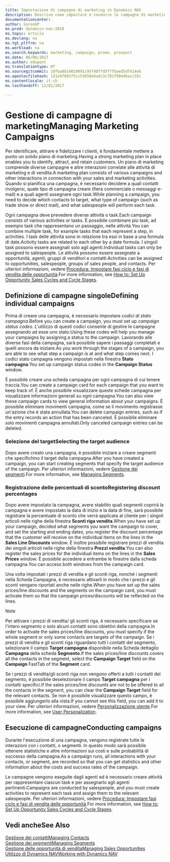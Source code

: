 ```yaml
---
title: Impostazione di campagne di marketing in Dynamics NAV
description: Descrive come impostare e condurre le campagne di marketing in Dynamics NAV per identificare e coinvolgere prospect e fidelizzare i clienti.
documentationcenter: 
author: SorenGP
ms.prod: dynamics-nav-2018
ms.topic: article
ms.devlang: na
ms.tgt_pltfrm: na
ms.workload: na
ms.search.keywords: marketing, campaign, promo, prospect
ms.date: 06/06/2017
ms.author: edupont
ms.translationtype: HT
ms.sourcegitcommit: 1dfba8b14019991c95f40ffd5f7fbaed5df414eb
ms.openlocfilehash: 131e97691f5cc53656e6adc3c781f9844bacc35c
ms.contentlocale: it-ch
ms.lasthandoff: 12/01/2017

---
```

# <a name="managing-marketing-campaigns"></a><span data-ttu-id="2abf9-103">Gestione di campagne di marketing</span><span class="sxs-lookup"><span data-stu-id="2abf9-103">Managing Marketing Campaigns</span></span>
<span data-ttu-id="2abf9-104">Per identificare, attirare e fidelizzare i clienti, è fondamentale mettere a punto un solido piano di marketing.</span><span class="sxs-lookup"><span data-stu-id="2abf9-104">Having a strong marketing plan in place enables you to identify, attract, and retain customers.</span></span> <span data-ttu-id="2abf9-105">Un piano di marketing comprende diverse campagne e altre interazioni correlate alle attività di marketing e di vendita.</span><span class="sxs-lookup"><span data-stu-id="2abf9-105">A marketing plan consists of various campaigns and other interactions in connection with your sales and marketing activities.</span></span> <span data-ttu-id="2abf9-106">Quando si pianifica una campagna, è necessario decidere a quali contatti rivolgersi, quale tipo di campagna creare (fiera commerciale o messaggi e-mail) e a quali agenti assegnare ogni task.</span><span class="sxs-lookup"><span data-stu-id="2abf9-106">While planning a campaign, you need to decide which contacts to target, what type of campaign (such as trade show or direct mail), and what salespeople will perform each task.</span></span>

<span data-ttu-id="2abf9-107">Ogni campagna deve prevedere diverse attività o task.</span><span class="sxs-lookup"><span data-stu-id="2abf9-107">Each campaign consists of various activities or tasks.</span></span> <span data-ttu-id="2abf9-108">È possibile combinare più task, ad esempio task che rappresentano un passaggio, nelle attività.</span><span class="sxs-lookup"><span data-stu-id="2abf9-108">You can combine multiple task, for example tasks that each represent a step, in activities.</span></span> <span data-ttu-id="2abf9-109">I task delle attività sono in relazione tra essi in base a una formula di date.</span><span class="sxs-lookup"><span data-stu-id="2abf9-109">Activity tasks are related to each other by a date formula.</span></span> <span data-ttu-id="2abf9-110">I singoli task possono essere assegnati solo agli agenti.</span><span class="sxs-lookup"><span data-stu-id="2abf9-110">Individual tasks can only be assigned to salespeople.</span></span> <span data-ttu-id="2abf9-111">Le attività possono essere assegnate a opportunità, agenti, gruppi di venditori e contatti.</span><span class="sxs-lookup"><span data-stu-id="2abf9-111">Activities can be assigned to opportunities, salespeople, groups of sales people, and contacts.</span></span> <span data-ttu-id="2abf9-112">Per ulteriori informazioni, vedere [Procedura: Impostare fasi ciclo e fasi di vendita delle opportunità](marketing-how-setup-opportunity-sales-cycles-stages.md).</span><span class="sxs-lookup"><span data-stu-id="2abf9-112">For more information, see [How to: Set Up Opportunity Sales Cycles and Cycle Stages](marketing-how-setup-opportunity-sales-cycles-stages.md).</span></span>

## <a name="defining-individual-campaigns"></a><span data-ttu-id="2abf9-113">Definizione di campagne singole</span><span class="sxs-lookup"><span data-stu-id="2abf9-113">Defining individual campaigns</span></span>
<span data-ttu-id="2abf9-114">Prima di creare una campagna, è necessario impostare *codici di stato campagna*.</span><span class="sxs-lookup"><span data-stu-id="2abf9-114">Before you can create a campaign, you must set up *campaign status codes*.</span></span> <span data-ttu-id="2abf9-115">L'utilizzo di questi codici consente di gestire le campagne assegnando ad esse uno stato.</span><span class="sxs-lookup"><span data-stu-id="2abf9-115">Using these codes will help you manage your campaigns by assigning a status to the campaign.</span></span> <span data-ttu-id="2abf9-116">Lavorando alle diverse fasi della campagna, sarà possibile sapere i passaggi completati e quelli ancora da iniziare.</span><span class="sxs-lookup"><span data-stu-id="2abf9-116">As you work through the stages of a campaign, you are able to see what step a campaign is at and what step comes next.</span></span> <span data-ttu-id="2abf9-117">I codici stato campagna vengono impostati nella finestra **Stato campagna**.</span><span class="sxs-lookup"><span data-stu-id="2abf9-117">You set up campaign status codes in the **Campaign Status** window.</span></span>

<span data-ttu-id="2abf9-118">È possibile creare una scheda campagna per ogni campagna di cui tenere traccia.</span><span class="sxs-lookup"><span data-stu-id="2abf9-118">You can create a campaign card for each campaign that you want to keep track of.</span></span> <span data-ttu-id="2abf9-119">È anche possibile visualizzare queste schede campagna per visualizzare informazioni generali su ogni campagna.</span><span class="sxs-lookup"><span data-stu-id="2abf9-119">You can also view these campaign cards to view general information about your campaigns.</span></span>
<span data-ttu-id="2abf9-120">È possibile eliminare movimenti campagna, come se il movimento registrasse un'azione che è stata annullata.</span><span class="sxs-lookup"><span data-stu-id="2abf9-120">You can delete campaign entries, such as if the entry records an action that has been canceled.</span></span> <span data-ttu-id="2abf9-121">È possibile eliminare solo movimenti campagna annullati.</span><span class="sxs-lookup"><span data-stu-id="2abf9-121">Only canceled campaign entries can be deleted.</span></span>

### <a name="selecting-the-target-audience"></a><span data-ttu-id="2abf9-122">Selezione del target</span><span class="sxs-lookup"><span data-stu-id="2abf9-122">Selecting the target audience</span></span>
<span data-ttu-id="2abf9-123">Dopo avere creato una campagna, è possibile iniziare a creare segmenti che specifichino il target della campagna.</span><span class="sxs-lookup"><span data-stu-id="2abf9-123">After you have created a campaign, you can start creating segments that specify the target audience of the campaign.</span></span> <span data-ttu-id="2abf9-124">Per ulteriori informazioni, vedere [Gestione dei segmenti](marketing-segments.md).</span><span class="sxs-lookup"><span data-stu-id="2abf9-124">For more information, see [Managing Segments](marketing-segments.md).</span></span>

### <a name="registering-discount-percentages"></a><span data-ttu-id="2abf9-125">Registrazione delle percentuali di sconto</span><span class="sxs-lookup"><span data-stu-id="2abf9-125">Registering discount percentages</span></span>
<span data-ttu-id="2abf9-126">Dopo avere impostato la campagna, avere stabilito quali segmenti coprirà la campagna e avere impostato la data di inizio e la data di fine, sarà possibile registrare la percentuale di sconto che verrà applicata al cliente per i singoli articoli nelle righe della finestra **Sconti riga vendita**.</span><span class="sxs-lookup"><span data-stu-id="2abf9-126">When you have set up your campaign, decided what segments you want the campaign to cover, and set the starting and ending dates, you register the discount percentage that the customer will receive on the individual items on the lines in the **Sales Line Discounts** window.</span></span> <span data-ttu-id="2abf9-127">È inoltre possibile registrare prezzi di vendita dei singoli articoli nelle righe della finestra **Prezzi vendita**.</span><span class="sxs-lookup"><span data-stu-id="2abf9-127">You can also register the sales prices for the individual items on the lines in the **Sales Prices** window.</span></span> <span data-ttu-id="2abf9-128">È possibile accedere a entrambe le finestre dalla scheda campagna.</span><span class="sxs-lookup"><span data-stu-id="2abf9-128">You can access both windows from the campaign card.</span></span>

 <span data-ttu-id="2abf9-129">Una volta impostati i prezzi di vendita e gli sconti riga, nonché i segmenti nella Scheda Campagna, è necessario attivarli in modo che i prezzi e gli sconti vengano riportati anche nelle righe.</span><span class="sxs-lookup"><span data-stu-id="2abf9-129">When you have set up the sales prices/line discounts and the segments on the campaign card, you must activate them so that the campaign prices/discounts will be reflected on the lines.</span></span>

> [!NOTE]  
>   <span data-ttu-id="2abf9-130">Per attivare i prezzi di vendita/ gli sconti riga, è necessario specificare se l'intero segmento o solo alcuni contatti sono obiettivi della campagna.</span><span class="sxs-lookup"><span data-stu-id="2abf9-130">In order to activate the sales prices/line discounts, you must specify if the whole segment or only some contacts are targets of the campaign.</span></span> <span data-ttu-id="2abf9-131">Se i prezzi di vendita e gli sconti riga riguardano tutti i contatti del segmento, selezionare il campo **Target campagna** disponibile nella Scheda dettaglio **Campagna** della scheda **Segmento**.</span><span class="sxs-lookup"><span data-stu-id="2abf9-131">If the sales prices/line discounts covers all the contacts in the segment, select the **Campaign Target** field on the **Campaign** FastTab of the **Segment** card.</span></span>

<span data-ttu-id="2abf9-132">Se i prezzi di vendita/gli sconti riga non vengono offerti a tutti i contatti del segmento, è possibile deselezionare il campo **Target campagna** per i contatti specifici.</span><span class="sxs-lookup"><span data-stu-id="2abf9-132">If the sales prices/line discounts are not to be offered to all the contacts in the segment, you can clear the **Campaign Target** field for the relevant contacts.</span></span> <span data-ttu-id="2abf9-133">Se non è possibile visualizzare questo campo, è possibile aggiungerlo alla vista.</span><span class="sxs-lookup"><span data-stu-id="2abf9-133">If you cannot see this field, you can add it to your view.</span></span> <span data-ttu-id="2abf9-134">Per ulteriori informazioni, vedere [Personalizzazione utente](ui-user-personalization.md).</span><span class="sxs-lookup"><span data-stu-id="2abf9-134">For more information, see [User Personalization](ui-user-personalization.md).</span></span>

## <a name="conducting-campaigns"></a><span data-ttu-id="2abf9-135">Esecuzione di campagne</span><span class="sxs-lookup"><span data-stu-id="2abf9-135">Conducting campaigns</span></span>
<span data-ttu-id="2abf9-136">Durante l'esecuzione di una campagna, vengono registrate tutte le interazioni con i contatti, o segmenti. In questo modo sarà possibile ottenere statistiche e altre informazioni sui costi e sulle probabilità di successo della campagna.</span><span class="sxs-lookup"><span data-stu-id="2abf9-136">As a campaign runs, all interactions with your contacts, or segment, are recorded so that you can get statistics and other information about the costs and success rates of the campaign.</span></span>

<span data-ttu-id="2abf9-137">Le campagne vengono eseguite dagli agenti ed è necessario creare attività per rappresentare ciascun task e per assegnarlo agli agenti pertinenti.</span><span class="sxs-lookup"><span data-stu-id="2abf9-137">Campaigns are conducted by salespeople, and you must create activities to represent each task and assign them to the relevant salespeople.</span></span> <span data-ttu-id="2abf9-138">Per ulteriori informazioni, vedere [Procedura: Impostare fasi ciclo e fasi di vendita delle opportunità](marketing-how-setup-opportunity-sales-cycles-stages.md).</span><span class="sxs-lookup"><span data-stu-id="2abf9-138">For more information, see [How to: Set Up Opportunity Sales Cycles and Cycle Stages](marketing-how-setup-opportunity-sales-cycles-stages.md).</span></span>

## <a name="see-also"></a><span data-ttu-id="2abf9-139">Vedi anche</span><span class="sxs-lookup"><span data-stu-id="2abf9-139">See Also</span></span>
[<span data-ttu-id="2abf9-140">Gestione dei contatti</span><span class="sxs-lookup"><span data-stu-id="2abf9-140">Managing Contacts</span></span>](marketing-contacts.md)  
[<span data-ttu-id="2abf9-141">Gestione dei segmenti</span><span class="sxs-lookup"><span data-stu-id="2abf9-141">Managing Segments</span></span>](marketing-segments.md)  
[<span data-ttu-id="2abf9-142">Gestione delle opportunità di vendita</span><span class="sxs-lookup"><span data-stu-id="2abf9-142">Managing Sales Opportunities</span></span>](marketing-manage-sales-opportunities.md)  
[<span data-ttu-id="2abf9-143">Utilizzo di Dynamics NAV</span><span class="sxs-lookup"><span data-stu-id="2abf9-143">Working with Dynamics NAV</span></span>](ui-work-product.md)  

